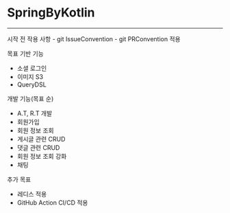 # SpringByKotlin
<hr>
시작 전 작용 사항
  - git IssueConvention
  - git PRConvention 적용

목표
기반 기능
  - 소셜 로그인
  - 이미지 S3
  - QueryDSL

개발 기능(목표 순)
  - A.T, R.T 개발
  - 회원가입
  - 회원 정보 조회
  - 게시글 관련 CRUD
  - 댓글 관련 CRUD
  - 회원 정보 조회 강화
  - 채팅

추가 목표
  - 레디스 적용
  - GitHub Action CI/CD 적용
